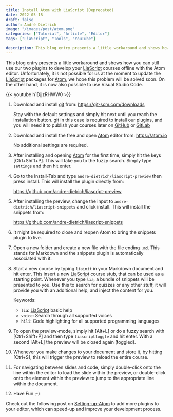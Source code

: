 ```yaml
---
title: Install Atom with LiaScript (Deprecated)
date: 2022-05-18
draft: false
author: André Dietrich
image: "/images/post/atom.png"
categories: ["Tutorial", "Article", "Editor"]
tags: ["LiaScript", "Tools", "YouTube"]

description: This blog entry presents a little workaround and shows how you can still use our two plugins to develop your LiaScript courses offline with the Atom editor.
---
```


This blog entry presents a little workaround and shows how you can still use our two plugins to develop your [LiaScript](https://LiaScript.github.io) courses offline with the Atom editor.
Unfortunately, it is not possible for us at the moment to update the [LiaScript](https://LiaScript.github.io) packages for [Atom](https://atom.io), we hope this problem will be solved soon.
On the other hand, it is now also possible to use Visual Studio Code.

{{< youtube h1DjjzRHWW0 >}}


1. Download and install [git](https://git-scm.com) from:
   https://git-scm.com/downloads

   Stay with the default settings and simply hit next until you reach the installation button.
   [git](https://git-scm.com) in this case is required to install our plugins, and you will need it to publish your courses later on [GitHub](https://github.com) or [GitLab](https://gitlab.com)

2. Download and install the free and open [Atom](https://atom.io) editor from:
   https://atom.io

   No additional settings are required.

3. After installing and opening [Atom](https://atom.io) for the first time, simply hit the keys [Ctrl+Shift+P].
   This will take you to the fuzzy search.
   Simply type `settings` and then hit enter.

4. Go to the Install-Tab and type `andre-dietrich/liascript-preview` then press install.
   This will install the plugin directly from:

   https://github.com/andre-dietrich/liascript-preview

5. After installing the preview, change the input to `andre-dietrich/liascript-snippets` and click install.
   This will install the snippets from:

   https://github.com/andre-dietrich/liascript-snippets

6. It might be required to close and reopen Atom to bring the snippets plugin to live.

7. Open a new folder and create a new file with the file ending `.md`.
   This stands for Markdown and the snippets plugin is automatically associated with it.

8. Start a new course by typing `liainit` in your Markdown document and hit enter.
   This insert a new [LiaScript](https://LiaScript.github.io) course stub, that can be used as a starting point.
   Whenever you type `lia`, a bundle of snippets will be presented to you.
   Use this to search for quizzes or any other stuff, it will provide you with an additional help, and inject the content for you.

   Keywords:

   - `lia`: [LiaScript](https://LiaScript.github.io) basic help
   - `voice`: Search through all supported voices
   - `hili`: Code highlighting for all supported programming languages

9. To open the preview-mode, simply hit [Alt+L] or do a fuzzy search with [Ctrl+Shift+P] and then type `liascripttoggle` and hit enter.
   With a second [Alt+L] the preview will be closed again (toggled).

10. Whenever you make changes to your document and store it, by hitting [Ctrl+S], this will trigger the preview to reload the entire course.

11. For navigating between slides and code, simply double-click onto the line within the editor to load the slide within the preview, or double-click onto the element within the preview to jump to the appropriate line within the document.

12. Have Fun ;-)

Check out the following post on [Setting-up-Atom](/blog/setting-up-atom/) to add more plugins to your editor, which can speed-up and improve your development process.
